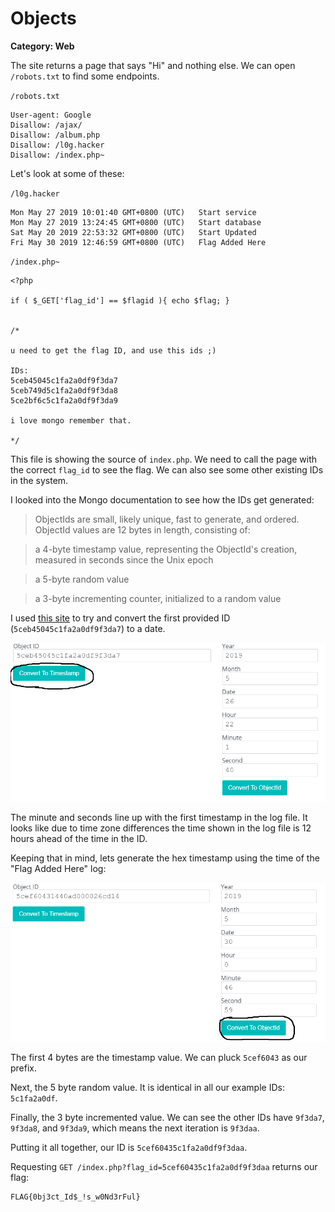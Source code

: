 # Objects
**Category: Web**

The site returns a page that says "Hi" and nothing else. We can open `/robots.txt` to find some endpoints.

`/robots.txt`
```
User-agent: Google
Disallow: /ajax/
Disallow: /album.php
Disallow: /l0g.hacker
Disallow: /index.php~
```

Let's look at some of these:



`/l0g.hacker`
```
Mon May 27 2019 10:01:40 GMT+0800 (UTC)   Start service
Mon May 27 2019 13:24:45 GMT+0800 (UTC)   Start database
Sat May 20 2019 22:53:32 GMT+0800 (UTC)   Start Updated
Fri May 30 2019 12:46:59 GMT+0800 (UTC)   Flag Added Here
```

`/index.php~`
```
<?php

if ( $_GET['flag_id'] == $flagid ){ echo $flag; }
 

/*

u need to get the flag ID, and use this ids ;)

IDs:
5ceb45045c1fa2a0df9f3da7
5ceb749d5c1fa2a0df9f3da8
5ce2bf6c5c1fa2a0df9f3da9

i love mongo remember that.

*/
```
This file is showing the source of `index.php`. We need to call the page with the correct `flag_id` to see the flag. We can also see some other existing IDs in the system.

I looked into the Mongo documentation to see how the IDs get generated:
> ObjectIds are small, likely unique, fast to generate, and ordered. ObjectId values are 12 bytes in length, consisting of:

> a 4-byte timestamp value, representing the ObjectId's creation, measured in seconds since the Unix epoch

> a 5-byte random value

> a 3-byte incrementing counter, initialized to a random value

I used [this site](https://www.toolswow.com/generator/mongo-objectid-timestamp-converter) to try and convert the first provided ID (`5ceb45045c1fa2a0df9f3da7`) to a date.

![to-date](images/to-date.png)

The minute and seconds line up with the first timestamp in the log file. It looks like due to time zone differences the time shown in the log file is 12 hours ahead of the time in the ID.

Keeping that in mind, lets generate the hex timestamp using the time of the "Flag Added Here" log:

![to-id](images/to-id.png)

The first 4 bytes are the timestamp value. We can pluck `5cef6043` as our prefix.

Next, the 5 byte random value. It is identical in all our example IDs: `5c1fa2a0df`.

Finally, the 3 byte incremented value. We can see the other IDs have `9f3da7`, `9f3da8`, and `9f3da9`, which means the next iteration is `9f3daa`.

Putting it all together, our ID is `5cef60435c1fa2a0df9f3daa`.

Requesting `GET /index.php?flag_id=5cef60435c1fa2a0df9f3daa` returns our flag:
```
FLAG{0bj3ct_Id$_!s_w0Nd3rFul}
```